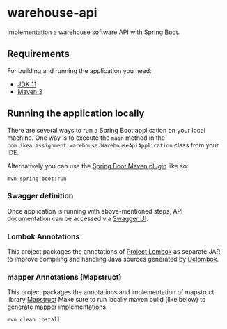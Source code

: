 # warehouse-api
Implementation a warehouse software API with [Spring Boot](https://spring.io/projects/spring-boot).

## Requirements
For building and running the application you need:

- [JDK 11](https://adoptopenjdk.net/?variant=openjdk11&jvmVariant=hotspot)
- [Maven 3](https://maven.apache.org)

## Running the application locally

There are several ways to run a Spring Boot application on your local machine. One way is to execute the `main` method in the `com.ikea.assignment.warehouse.WarehouseApiApplication` class from your IDE.

Alternatively you can use the [Spring Boot Maven plugin](https://docs.spring.io/spring-boot/docs/current/reference/html/build-tool-plugins-maven-plugin.html) like so:

```shell
mvn spring-boot:run
```

### Swagger definition
Once application is running with above-mentioned steps, API documentation can be accessed via [Swagger UI](http://localhost:8080/swagger-ui.html).

### Lombok Annotations
This project packages the annotations of [Project Lombok](https://projectlombok.org/) as separate JAR to improve compiling and handling Java sources generated by [Delombok](https://projectlombok.org/features/delombok).

### mapper Annotations (Mapstruct)
This project packages the annotations and implementation of mapstruct library [Mapstruct](https://mapstruct.org/)
Make sure to run locally maven build (like below) to generate mapper implementations.
```shell
mvn clean install
```
